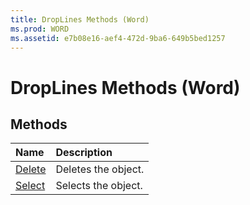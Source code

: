 ```yaml
---
title: DropLines Methods (Word)
ms.prod: WORD
ms.assetid: e7b08e16-aef4-472d-9ba6-649b5bed1257
---
```



# DropLines Methods (Word)

## Methods



|**Name**|**Description**|
|:-----|:-----|
|[Delete](droplines-delete-method-word.md)|Deletes the object.|
|[Select](droplines-select-method-word.md)|Selects the object.|

